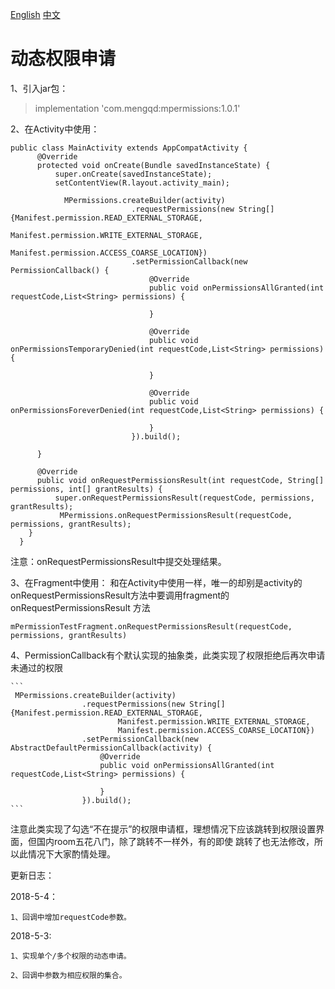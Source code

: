 [English](https://github.com/781238222/fastandroid/blob/master/mperimission/README_en.md)
[中文](https://github.com/781238222/fastandroid/blob/master/mperimission/README.md)
# 动态权限申请

1、引入jar包：
    
> implementation 'com.mengqd:mpermissions:1.0.1'

2、在Activity中使用：
  ```
  public class MainActivity extends AppCompatActivity {
  	    @Override
  	    protected void onCreate(Bundle savedInstanceState) {
  	        super.onCreate(savedInstanceState);
  	        setContentView(R.layout.activity_main);
  	        
  	          MPermissions.createBuilder(activity)
                             .requestPermissions(new String[]{Manifest.permission.READ_EXTERNAL_STORAGE,
                                     Manifest.permission.WRITE_EXTERNAL_STORAGE,
                                     Manifest.permission.ACCESS_COARSE_LOCATION})
                             .setPermissionCallback(new PermissionCallback() {
                                 @Override
                                 public void onPermissionsAllGranted(int requestCode,List<String> permissions) {
                                     
                                 }
             
                                 @Override
                                 public void onPermissionsTemporaryDenied(int requestCode,List<String> permissions) {
             
                                 }
             
                                 @Override
                                 public void onPermissionsForeverDenied(int requestCode,List<String> permissions) {
             
                                 }
                             }).build();
                            
  	    }
  	
  	    @Override
  	    public void onRequestPermissionsResult(int requestCode, String[] permissions, int[] grantResults) {
  	        super.onRequestPermissionsResult(requestCode, permissions, grantResults);
  	         MPermissions.onRequestPermissionsResult(requestCode, permissions, grantResults);
  	  }
  	}
  ```
注意：onRequestPermissionsResult中提交处理结果。
  
3、在Fragment中使用：
和在Activity中使用一样，唯一的却别是activity的onRequestPermissionsResult方法中要调用fragment的onRequestPermissionsResult
方法
  ```
  mPermissionTestFragment.onRequestPermissionsResult(requestCode, permissions, grantResults)
  ```
  
4、PermissionCallback有个默认实现的抽象类，此类实现了权限拒绝后再次申请未通过的权限
   
    ```
     MPermissions.createBuilder(activity)
                    .requestPermissions(new String[]{Manifest.permission.READ_EXTERNAL_STORAGE,
                            Manifest.permission.WRITE_EXTERNAL_STORAGE,
                            Manifest.permission.ACCESS_COARSE_LOCATION})
                    .setPermissionCallback(new AbstractDefaultPermissionCallback(activity) {
                        @Override
                        public void onPermissionsAllGranted(int requestCode,List<String> permissions) {
                            
                        }
                    }).build();
    ```
    
注意此类实现了勾选“不在提示”的权限申请框，理想情况下应该跳转到权限设置界面，但国内room五花八门，除了跳转不一样外，有的即使
跳转了也无法修改，所以此情况下大家酌情处理。

更新日志：

2018-5-4：

    1、回调中增加requestCode参数。 

2018-5-3:

    1、实现单个/多个权限的动态申请。
    
    2、回调中参数为相应权限的集合。